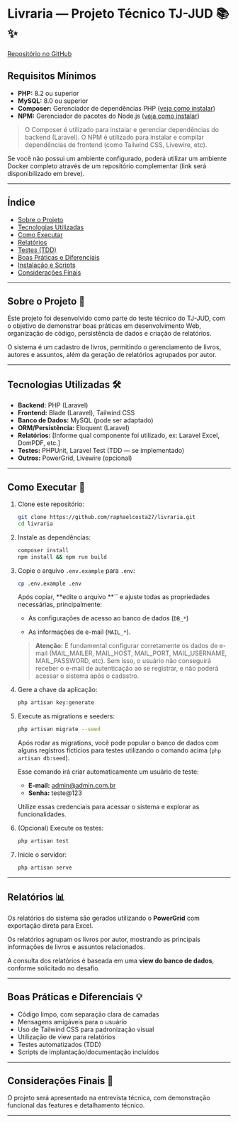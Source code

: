 # Livraria — Projeto Técnico TJ-JUD 📚✨

[Repositório no GitHub](https://github.com/raphaelcosta27/livraria.git)

## Requisitos Mínimos

* **PHP:** 8.2 ou superior
* **MySQL:** 8.0 ou superior
* **Composer:** Gerenciador de dependências PHP ([veja como instalar](https://getcomposer.org/))
* **NPM:** Gerenciador de pacotes do Node.js ([veja como instalar](https://nodejs.org/en/download))

> O Composer é utilizado para instalar e gerenciar dependências do backend (Laravel). O NPM é utilizado para instalar e compilar dependências de frontend (como Tailwind CSS, Livewire, etc).

Se você não possui um ambiente configurado, poderá utilizar um ambiente Docker completo através de um repositório complementar (link será disponibilizado em breve).

---

## Índice

* [Sobre o Projeto](#sobre-o-projeto)
* [Tecnologias Utilizadas](#tecnologias-utilizadas)
* [Como Executar](#como-executar)
* [Relatórios](#relatórios)
* [Testes (TDD)](#testes-tdd)
* [Boas Práticas e Diferenciais](#boas-praticas-e-diferenciais)
* [Instalação e Scripts](#instalacao-e-scripts)
* [Considerações Finais](#consideracoes-finais)

---

## Sobre o Projeto 🚀

Este projeto foi desenvolvido como parte do teste técnico do TJ-JUD, com o objetivo de demonstrar boas práticas em desenvolvimento Web, organização de código, persistência de dados e criação de relatórios.

O sistema é um cadastro de livros, permitindo o gerenciamento de livros, autores e assuntos, além da geração de relatórios agrupados por autor.

---

## Tecnologias Utilizadas 🛠️

* **Backend:** PHP (Laravel)
* **Frontend:** Blade (Laravel), Tailwind CSS
* **Banco de Dados:** MySQL (pode ser adaptado)
* **ORM/Persistência:** Eloquent (Laravel)
* **Relatórios:** \[Informe qual componente foi utilizado, ex: Laravel Excel, DomPDF, etc.]
* **Testes:** PHPUnit, Laravel Test (TDD — se implementado)
* **Outros:** PowerGrid, Livewire (opcional)

---

## Como Executar 🏁

1. Clone este repositório:

   ```bash
   git clone https://github.com/raphaelcosta27/livraria.git
   cd livraria
   ```

2. Instale as dependências:

   ```bash
   composer install
   npm install && npm run build
   ```

3. Copie o arquivo `.env.example` para `.env`:

   ```bash
   cp .env.example .env
   ```

   Após copiar, \*\*edite o arquivo \*\*\`\` e ajuste todas as propriedades necessárias, principalmente:

   * As configurações de acesso ao banco de dados (`DB_*`)

   * As informações de e-mail (`MAIL_*`).

   > **Atenção:** É fundamental configurar corretamente os dados de e-mail (MAIL\_MAILER, MAIL\_HOST, MAIL\_PORT, MAIL\_USERNAME, MAIL\_PASSWORD, etc). Sem isso, o usuário não conseguirá receber o e-mail de autenticação ao se registrar, e não poderá acessar o sistema após o cadastro.

4. Gere a chave da aplicação:

   ```bash
   php artisan key:generate
   ```

5. Execute as migrations e seeders:

   ```bash
   php artisan migrate --seed
   ```

   Após rodar as migrations, você pode popular o banco de dados com alguns registros fictícios para testes utilizando o comando acima (`php artisan db:seed`).

   Esse comando irá criar automaticamente um usuário de teste:

   * **E-mail:** [admin@admin.com.br](mailto:admin@admin.com.br)
   * **Senha:** teste\@123

   Utilize essas credenciais para acessar o sistema e explorar as funcionalidades.

6. (Opcional) Execute os testes:

   ```bash
   php artisan test
   ```

7. Inicie o servidor:

   ```bash
   php artisan serve
   ```

---

## Relatórios 📊

Os relatórios do sistema são gerados utilizando o **PowerGrid** com exportação direta para Excel.

Os relatórios agrupam os livros por autor, mostrando as principais informações de livros e assuntos relacionados.

A consulta dos relatórios é baseada em uma **view do banco de dados**, conforme solicitado no desafio.

---

## Boas Práticas e Diferenciais 💡

* Código limpo, com separação clara de camadas
* Mensagens amigáveis para o usuário
* Uso de Tailwind CSS para padronização visual
* Utilização de view para relatórios
* Testes automatizados (TDD)
* Scripts de implantação/documentação incluídos

---

## Considerações Finais 🤝

O projeto será apresentado na entrevista técnica, com demonstração funcional das features e detalhamento técnico.

---
